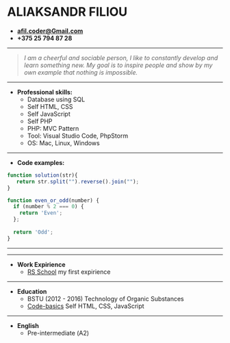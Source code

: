 # ALIAKSANDR FILIOU

* **afil.coder@Gmail.com** 
* **+375 25 794 87 28**

---

 > *I am a cheerful and sociable person, I like to constantly develop and learn something new.
My goal is to inspire people and show by my own example that nothing is impossible.*

---

- **Professional skills:**
  - Database using SQL 
  - Self HTML, CSS 
  - Self JavaScript
  - Self PHP
  - PHP: MVC Pattern
  - Tool: Visual Studio Code, PhpStorm
  - OS: Mac, Linux, Windows

---

- **Code examples:**

```javascript
function solution(str){
   return str.split("").reverse().join(""); 
}
```

```javascript
function even_or_odd(number) {
  if (number % 2 === 0) {
    return 'Even';
  };
  
  return 'Odd';
}
```

---

---

- **Work Expirience**
  - [RS School](https://rs.school) my first expirience 

---

- **Education**
  - BSTU (2012 - 2016) Technology of Organic Substances
  - [Code-basics](https://ru.code-basics.com/) Self HTML, CSS, JavaScript

---

- **English**
  - Pre-intermediate (А2)
